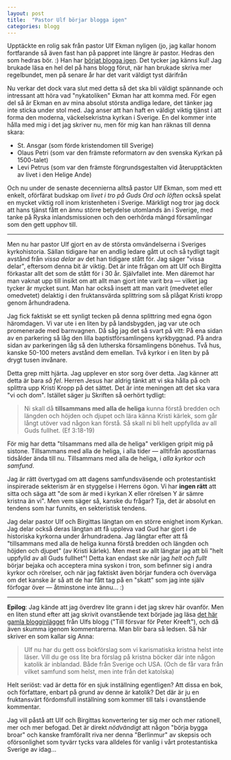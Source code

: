 ```yaml
---
layout: post
title:  "Pastor Ulf börjar blogga igen"
categories: blogg
---
```


Upptäckte en rolig sak från pastor Ulf Ekman nyligen (jo, jag kallar honom fortfarande så även fast han på pappret inte längre är pastor. Hedras den som hedras bör. :) Han har [börjat blogga igen](http://ulfekman.nu/2014/05/27/dags-att-komma-igang-igen). Det tycker jag känns kul! Jag brukade läsa en hel del på hans blogg förut, när han brukade skriva mer regelbundet, men på senare år har det varit väldigt tyst därifrån

Nu verkar det dock vara slut med detta så det ska bli väldigt spännande och intressant att höra vad "nykatoliken" Ekman har att komma med. För egen del så är Ekman en av mina absolut största andliga ledare, det tänker jag inte sticka under stol med. Jag anser att han haft en väldigt viktig tjänst i att forma den moderna, väckelsekristna kyrkan i Sverige. En del kommer inte hålla med mig i det jag skriver nu, men för mig kan han räknas till denna skara:

- St. Ansgar (som förde kristendomen till Sverige)
- Olaus Petri (som var den främste reformatorn av den svenska Kyrkan på 1500-talet)
- Levi Petrus (som var den främste förgrundsgestalten vid återupptäckten av livet i den Helige Ande)

Och nu under de senaste decennierna alltså pastor Ulf Ekman, som med ett enkelt, oförfärat budskap om *livet i tro på Guds Ord och löften* också spelat en mycket viktig roll inom kristenheten i Sverige. Märkligt nog tror jag dock att hans tjänst fått en ännu större betydelse utomlands än i Sverige, med tanke på Ryska inlandsmissionen och den oerhörda mängd församlingar som den gett upphov till.

---

Men nu har pastor Ulf gjort en av de största omvändelserna i Sveriges kyrkohistoria. Sällan tidigare har en andlig ledare gått ut och så tydligt tagit avstånd från *vissa delar* av det han tidigare stått för. Jag säger "vissa delar", eftersom denna bit är viktig. Det är inte frågan om att Ulf och Birgitta förkastar allt det som de stått för i 30 år. Självfallet inte. Men däremot har man vaknat upp till insikt om att allt man gjort inte varit bra &mdash; vilket jag tycker är mycket sunt. Man har också insett att man varit (medvetet eller omedvetet) delaktig i den fruktansvärda splittring som så plågat Kristi kropp genom århundradena.

Jag fick faktiskt se ett synligt tecken på denna splittring med egna ögon häromdagen. Vi var ute i en liten by på landsbygden, jag var ute och promenerade med barnvagnen. Då såg jag det så svart på vitt: På ena sidan av en parkering så låg den lilla baptistförsamlingens kyrkbyggnad. På andra sidan av parkeringen låg så den lutherska församlingens bönehus. Två hus, kanske 50-100 meters avstånd dem emellan. Två kyrkor i en liten by på drygt tusen invånare.

Detta grep mitt hjärta. Jag upplever en stor sorg över detta. Jag känner att detta är bara *så fel*. Herren Jesus har aldrig tänkt att vi ska hålla på och splittra upp Kristi Kropp på det sättet. Det är inte meningen att det ska vara "vi och dom". Istället säger ju Skriften så oerhört tydligt:

> Ni skall då **tillsammans med alla de heliga** kunna förstå bredden och längden och höjden och djupet och lära känna Kristi kärlek, som går långt utöver vad någon kan förstå. Så skall ni bli helt uppfyllda av all Guds fullhet. (Ef 3:18-19)

För mig har detta "tilsammans med alla de heliga" verkligen gripit mig på sistone. Tillsammans med alla de heliga, i alla tider &mdash; alltifrån apostlarnas tidsålder ända till nu. Tillsammans med alla de heliga, i *alla kyrkor och samfund*.

Jag är rätt övertygad om att dagens samfundsväsende och protestantiskt inspirerade sekterism är en styggelse i Herrens ögon. Vi har **ingen rätt** att sitta och säga att "de som är med i kyrkan X eller rörelsen Y är sämre kristna än vi". Men vem säger så, kanske du frågar? Tja, det är absolut en tendens som har funnits, en sekteristisk tendens.

Jag delar pastor Ulf och Birgittas längtan om en större enighet inom Kyrkan. Jag delar också deras längtan att få uppleva vad Gud har gjort i de historiska kyrkorna under århundradena. Jag längtar efter att få "tillsammans med alla de heliga kunna förstå bredden och längden och höjden och djupet" (av Kristi kärlek). Men mest av allt längtar jag att bli "helt uppfylld av all Guds fullhet"! Detta kan endast ske när jag *helt och fullt* börjar bejaka och acceptera mina syskon i tron, som befinner sig i andra kyrkor och rörelser, och när jag faktiskt även börjar fundera och överväga om det kanske är så att de har fått tag på en "skatt" som jag inte själv förfogar över &mdash; åtminstone inte ännu... :)

----

**Epilog**: Jag kände att jag överdrev lite grann i det jag skrev här ovanför. Men en liten stund efter att jag skrivit ovanstående text började jag läsa [det här gamla blogginlägget](http://ulfekman.nu/2012/05/15/till-forsvar-for-peter-kreeft) från Ulfs blogg ("Till försvar för Peter Kreeft"), och då även skumma igenom kommentarerna. Man blir bara så ledsen. Så här skriver en som kallar sig Anna:

> Ulf nu har du gett oss bokförslag som vi karismatiska kristna helst inte läser. Vill du ge oss lite bra förslag på kristna böcker där inte någon katolik är inblandad. Både från Sverige och USA. (Och de får vara från vilket samfund som helst, men inte från det katolska)

Helt seriöst: vad är detta för en sjuk inställning egentligen? Att dissa en bok, och författare, enbart på grund av denne är katolik? Det där är ju en fruktansvärt fördomsfull inställning som kommer till tals i ovanstående kommentar.

Jag vill påstå att Ulf och Birgittas konvertering ter sig mer och mer rationell, mer och mer befogad. Det är direkt *nödvändigt* att någon "börja bygga broar" och kanske framförallt riva ner denna "Berlinmur" av skepsis och oförsonlighet som tyvärr tycks vara alldeles för vanlig i vårt protestantiska Sverige av idag...
